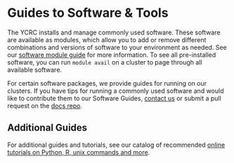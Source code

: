# Guides to Software & Tools

The YCRC installs and manage commonly used software. These software are available as modules, which allow you to add or remove different combinations and versions of software to your environment as needed. See our [software module guide](/clusters-at-yale/applications/modules) for more information. To see all pre-installed software, you can run `module avail` on a cluster to page through all available software.

For certain software packages, we provide guides for running on our clusters. If you have tips for running a commonly used software and would like to contribute them to our Software Guides, [contact us](/#get-help) or submit a pull request on the [docs repo](https://github.com/ycrc/ycrc.github.io/tree/src/).

## Additional Guides

For additional guides and tutorials, see our catalog of recommended [online tutorials on Python, R, unix commands and more](/online-tutorials).
